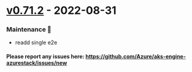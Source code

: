 
<a name="v0.71.2"></a>
# [v0.71.2] - 2022-08-31
### Maintenance 🔧
- readd single e2e

#### Please report any issues here: https://github.com/Azure/aks-engine-azurestack/issues/new
[Unreleased]: https://github.com/Azure/aks-engine-azurestack/compare/v0.71.2...HEAD
[v0.71.2]: https://github.com/Azure/aks-engine-azurestack/compare/v0.71.1...v0.71.2
